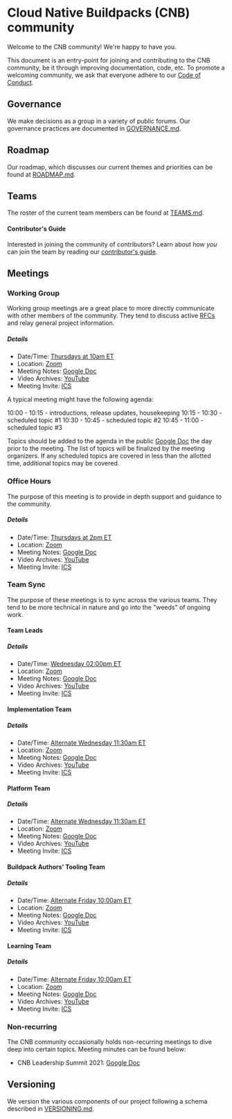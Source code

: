 # Cloud Native Buildpacks (CNB) community

Welcome to the CNB community! We're happy to have you.

This document is an entry-point for joining and contributing to the CNB community, be it through improving documentation, code, etc. To promote a welcoming community, we ask that everyone adhere to our [Code of Conduct](https://github.com/buildpacks/.github/blob/master/CODE_OF_CONDUCT.md).

## Governance

We make decisions as a group in a variety of public forums. Our governance practices are documented in [GOVERNANCE.md](GOVERNANCE.md).

## Roadmap

Our roadmap, which discusses our current themes and priorities can be found at [ROADMAP.md](ROADMAP.md).

## Teams

The roster of the current team members can be found at [TEAMS.md](TEAMS.md).

#### Contributor's Guide

Interested in joining the community of contributors? Learn about how _you_ can join the team by reading our [contributor's guide](contributors/guide.md).

## Meetings

### Working Group

Working group meetings are a great place to more directly communicate with other members of the community. They tend to discuss active [RFCs](https://github.com/buildpacks/rfcs) and relay general project information.

##### Details

  * Date/Time: [Thursdays at 10am ET](https://buildpacks.io/community/#calendar)
  * Location: [Zoom](https://zoom.us/j/91289548697?pwd=SzNzaHdmVUVBZGhJM20weThIdGdkUT09)
  * Meeting Notes: [Google Doc](https://docs.google.com/document/d/1sq5TpJO-m8aTzgbAiVlS1QdNovne-3ku9FxxC2S_Zs4/edit)
  * Video Archives: [YouTube](https://www.youtube.com/playlist?list=PL1p8pquzNvRpDbbgZ0db0MRA-W5_w0G1U)
  * Meeting Invite: [ICS](https://ics.teamup.com/feed/ksxw26c3km72mq3imn/9046534.ics)

A typical meeting might have the following agenda:

10:00 - 10:15 - introductions, release updates, housekeeping
10:15 - 10:30 - scheduled topic #1
10:30 - 10:45 - scheduled topic #2
10:45 - 11:00 - scheduled topic #3

Topics should be added to the agenda in the public [Google Doc](https://docs.google.com/document/d/1CwixRknj3gAXbi-fTI1-chwtMfy6G3GhdH17aEUjhK0/edit) the day prior to the meeting. The list of topics will be finalized by the meeting organizers. If any scheduled topics are covered in less than the allotted time, additional topics may be covered.

### Office Hours

The purpose of this meeting is to provide in depth support and guidance to the community.

##### Details

  * Date/Time: [Thursdays at 2pm ET](https://buildpacks.io/community/#calendar)
  * Location: [Zoom](https://zoom.us/j/93521338058?pwd=eDl0R3IyenY5b2FzS2Nwa25taFNOQT09)
  * Meeting Notes: [Google Doc](https://docs.google.com/document/d/1CwixRknj3gAXbi-fTI1-chwtMfy6G3GhdH17aEUjhK0/edit)
  * Video Archives: [YouTube](https://www.youtube.com/playlist?list=PL1p8pquzNvRqnn4R_eOoDxVve2HzY8o0n)
  * Meeting Invite: [ICS](https://ics.teamup.com/feed/ksxw26c3km72mq3imn/9330130.ics)

### Team Sync

The purpose of these meetings is to sync across the various teams. They tend to be more technical in nature and go into the "weeds" of ongoing work.

#### Team Leads

##### Details

  * Date/Time: [Wednesday 02:00pm ET](https://buildpacks.io/community/#calendar)
  * Location: [Zoom](https://zoom.us/j/94897765769?pwd=ZUJWdTJnTEJuZ0hrV1MxZFN6MGR3Zz09)
  * Meeting Notes: [Google Doc](https://docs.google.com/document/d/1zBYJsBwcwLZ5huG4nt7t7kYqaL1W_J12WuLsr2a9mAo/edit)
  * Video Archives: [YouTube](https://www.youtube.com/playlist?list=PL1p8pquzNvRrmgWFRihDcjgv8ra2nCiI6)
  * Meeting Invite: [ICS](https://ics.teamup.com/feed/ksxw26c3km72mq3imn/9046533.ics)

#### Implementation Team

##### Details

  * Date/Time: [Alternate Wednesday 11:30am ET](https://buildpacks.io/community/#calendar)
  * Location: [Zoom](https://zoom.us/j/99307746440?pwd=ZEtUOUFmZEErKzUrY3F4c0tWKy9ZUT09)
  * Meeting Notes: [Google Doc](https://docs.google.com/document/d/1zBYJsBwcwLZ5huG4nt7t7kYqaL1W_J12WuLsr2a9mAo/edit)
  * Video Archives: [YouTube](https://www.youtube.com/playlist?list=PL1p8pquzNvRrmgWFRihDcjgv8ra2nCiI6)
  * Meeting Invite: [ICS](https://ics.teamup.com/feed/ksxw26c3km72mq3imn/9046533.ics)

#### Platform Team

##### Details

  * Date/Time: [Alternate Wednesday 11:30am ET](https://buildpacks.io/community/#calendar)
  * Location: [Zoom](https://zoom.us/j/94226487108?pwd=UVFSTTdGZFdtQmtkeVVNTnlNbEViUT09)
  * Meeting Notes: [Google Doc](https://docs.google.com/document/d/1zBYJsBwcwLZ5huG4nt7t7kYqaL1W_J12WuLsr2a9mAo/edit)
  * Video Archives: [YouTube](https://www.youtube.com/playlist?list=PL1p8pquzNvRrmgWFRihDcjgv8ra2nCiI6)
  * Meeting Invite: [ICS](https://ics.teamup.com/feed/ksxw26c3km72mq3imn/9046533.ics)

#### Buildpack Authors' Tooling Team

##### Details

  * Date/Time: [Alternate Friday 10:00am ET](https://buildpacks.io/community/#calendar)
  * Location: [Zoom](https://zoom.us/j/95977276501?pwd=dDUrWmVLZEhlU3pLdUYwRGV1SDlBdz09)
  * Meeting Notes: [Google Doc](https://docs.google.com/document/d/1zBYJsBwcwLZ5huG4nt7t7kYqaL1W_J12WuLsr2a9mAo/edit)
  * Video Archives: [YouTube](https://www.youtube.com/playlist?list=PL1p8pquzNvRrmgWFRihDcjgv8ra2nCiI6)
  * Meeting Invite: [ICS](https://ics.teamup.com/feed/ksxw26c3km72mq3imn/9046533.ics)

#### Learning Team

##### Details

  * Date/Time: [Alternate Friday 10:00am ET](https://buildpacks.io/community/#calendar)
  * Location: [Zoom](https://zoom.us/j/92534193752?pwd=d3k0ejNwN2doNHFRSHpnNHZ6eHB3QT09)
  * Meeting Notes: [Google Doc](https://docs.google.com/document/d/1zBYJsBwcwLZ5huG4nt7t7kYqaL1W_J12WuLsr2a9mAo/edit)
  * Video Archives: [YouTube](https://www.youtube.com/playlist?list=PL1p8pquzNvRrmgWFRihDcjgv8ra2nCiI6)
  * Meeting Invite: [ICS](https://ics.teamup.com/feed/ksxw26c3km72mq3imn/9046533.ics)

### Non-recurring

The CNB community occasionally holds non-recurring meetings to dive deep into certain topics. Meeting minutes can be found below:

  * CNB Leadership Summit 2021: [Google Doc](https://docs.google.com/document/d/1FfCKoJoW8uQUTpALYwpr9PsdNBgRZLwxD3sTilcZznM/edit#)

## Versioning
We version the various components of our project following a schema described in [VERSIONING.md](VERSIONING.md).
